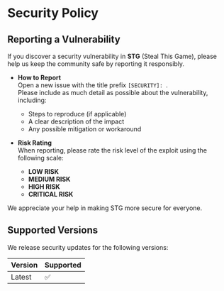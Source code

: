 # Security Policy

## Reporting a Vulnerability

If you discover a security vulnerability in **STG** (Steal This Game), please help us keep the community safe by reporting it responsibly.

- **How to Report**  
  Open a new issue with the title prefix `[SECURITY]: `.  
  Please include as much detail as possible about the vulnerability, including:
  - Steps to reproduce (if applicable)
  - A clear description of the impact
  - Any possible mitigation or workaround

- **Risk Rating**  
  When reporting, please rate the risk level of the exploit using the following scale:
  - **LOW RISK**
  - **MEDIUM RISK**
  - **HIGH RISK**
  - **CRITICAL RISK**

We appreciate your help in making STG more secure for everyone.

## Supported Versions

We release security updates for the following versions:

| Version | Supported |
| ------- | ---------- |
| Latest  | ✅ |
